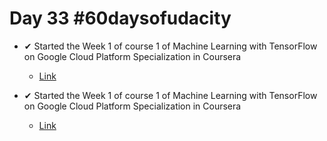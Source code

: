 # Day 33 #60daysofudacity

- ✔ Started the Week 1 of course 1 of Machine Learning with TensorFlow on Google Cloud Platform Specialization in Coursera
    - [Link](https://www.coursera.org/learn/google-machine-learning?specialization=machine-learning-tensorflow-gcp)

- ✔ Started the Week 1 of course 1 of Machine Learning with TensorFlow on Google Cloud Platform Specialization in Coursera
    - [Link](https://www.coursera.org/learn/google-machine-learning?specialization=machine-learning-tensorflow-gcp)

